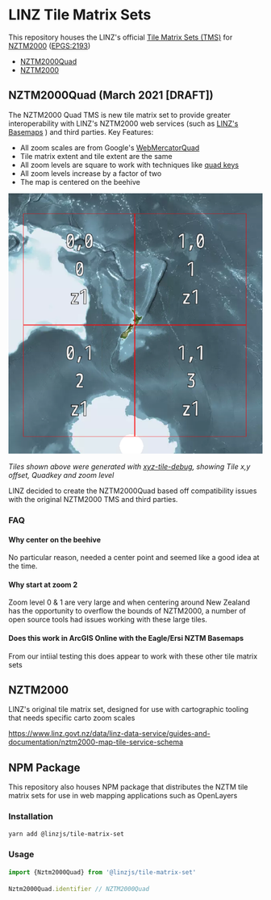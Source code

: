 # LINZ Tile Matrix Sets

This repository houses the LINZ's official [Tile Matrix Sets (TMS)](https://www.ogc.org/standards/tms) for [NZTM2000](https://www.linz.govt.nz/data/geodetic-system/datums-projections-and-heights/projections/new-zealand-transverse-mercator-2000) ([EPGS:2193](http://epsg.io/2193))

- [NZTM2000Quad](./raw/NZTM2000Quad.json)
- [NZTM2000](./raw/NZTM2000.json)

## NZTM2000Quad (March 2021 [DRAFT])

The NZTM2000 Quad TMS is new tile matrix set to provide greater interoperability with LINZ's NZTM2000 web services (such as [LINZ's Basemaps](https://basemaps.linz.govt.nz) ) and third parties.
Key Features:

- All zoom scales are from Google's [WebMercatorQuad](https://docs.opengeospatial.org/is/17-083r2/17-083r2.html#62)
- Tile matrix extent and tile extent are the same
- All zoom levels are square to work with techniques like [quad keys](https://docs.microsoft.com/en-us/bingmaps/articles/bing-maps-tile-system#tile-coordinates-and-quadkeys)
- All zoom levels increase by a factor of two
- The map is centered on the beehive
 
![NztmQuad - Zoom 1](./NztmQuadZ1.png)

*Tiles  shown above were generated with [xyz-tile-debug](https://github.com/blacha/xyz-tile-debug), showing Tile x,y offset, Quadkey and zoom level*


LINZ decided to create the NZTM2000Quad based off compatibility issues with the original NZTM2000 TMS and third parties.

### FAQ

#### Why center on the beehive
No particular reason, needed a center point and seemed like a good idea at the time.

#### Why start at zoom 2
Zoom level 0 & 1 are very large and when centering around New Zealand has the opportunity to overflow the bounds of NZTM2000, a number of open source tools had issues working with these large tiles.

#### Does this work in ArcGIS Online with the Eagle/Ersi NZTM Basemaps

From our intiial testing this does appear to work with these other tile matrix sets

## NZTM2000 
LINZ's original tile matrix set, designed for use with cartographic tooling that needs specific carto zoom scales

https://www.linz.govt.nz/data/linz-data-service/guides-and-documentation/nztm2000-map-tile-service-schema


## NPM Package

This repository also houses NPM package that distributes the NZTM tile matrix sets for use in web mapping applications such as OpenLayers

### Installation
```
yarn add @linzjs/tile-matrix-set
```

### Usage
```typescript
import {Nztm2000Quad} from '@linzjs/tile-matrix-set'

Nztm2000Quad.identifier // NZTM2000Quad
```